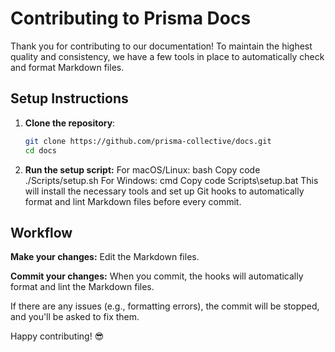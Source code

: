 # Contributing to Prisma Docs

Thank you for contributing to our documentation! To maintain the highest quality and consistency, we have a few tools in place to automatically check and format Markdown files.

## Setup Instructions

1. **Clone the repository**:
   ```bash
   git clone https://github.com/prisma-collective/docs.git
   cd docs
2. **Run the setup script:**
For macOS/Linux:
bash
Copy code
./Scripts/setup.sh
For Windows:
cmd
Copy code
Scripts\setup.bat
This will install the necessary tools and set up Git hooks to automatically format and lint Markdown files before every commit.

## Workflow

**Make your changes:** Edit the Markdown files.

**Commit your changes:** When you commit, the hooks will automatically format and lint the Markdown files.

If there are any issues (e.g., formatting errors), the commit will be stopped, and you'll be asked to fix them.

Happy contributing! 😎
